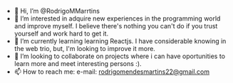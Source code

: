 - 👋 Hi, I’m @RodrigoMMarrtins
- 👀 I’m interested in adquire new experiences in the programming world and improve myself. I believe there's nothing you can't do if you trust yourself and work hard to get it.
- 🌱 I’m currently learning learning Reactjs. I have considerable knowing in the web trio, but, I'm looking to improve it more.
- 💞️ I’m looking to collaborate on projects where i can have oportunities to learn more and meet interesting persons :).
- 📫 How to reach me: e-mail: rodrigomendesmartins22@gmail.com
